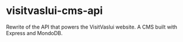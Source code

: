 # visitvaslui-cms-api
Rewrite of the API that powers the VisitVaslui website. A CMS built with Express and MondoDB.
